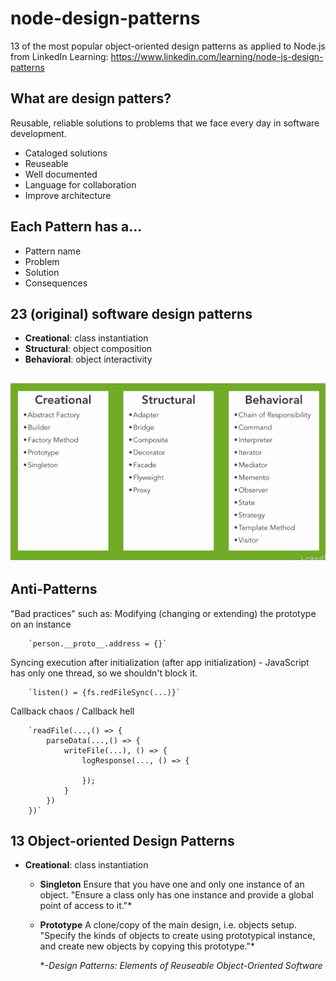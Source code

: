 # node-design-patterns

13 of the most popular object-oriented design patterns as applied to Node.js from LinkedIn Learning: https://www.linkedin.com/learning/node-js-design-patterns

## What are design patters?

Reusable, reliable solutions to problems that we face every day in software development.

- Cataloged solutions
- Reuseable
- Well documented
- Language for collaboration
- Improve architecture

## Each Pattern has a...

- Pattern name
- Problem
- Solution
- Consequences

## 23 (original) software design patterns
- **Creational**: class instantiation
- **Structural**: object composition
- **Behavioral**: object interactivity 
## ![23 software design patterns](/images/23-design-patterns.png)

## Anti-Patterns

"Bad practices" such as:
Modifying (changing or extending) the prototype on an instance

        `person.__proto__.address = {}`

Syncing execution after initialization (after app initialization) - JavaScript has only one thread, so we shouldn't block it.

        `listen() = {fs.redFileSync(...)}`

Callback chaos / Callback hell

        `readFile(...,() => {
            parseData(...,() => {
                writeFile(...), () => {
                    logResponse(..., () => {

                    });
                }
            })
        })`

## 13 Object-oriented Design Patterns
- **Creational**: class instantiation

    - **Singleton** Ensure that you have one and only one instance of an object. "Ensure a class only has one instance and provide a global point of access to it."* 

    - **Prototype** A clone/copy of the main design, i.e. objects setup. "Specify the kinds of objects to create using prototypical instance, and create new objects by copying this prototype."* 
        
        **-Design Patterns: Elements of Reuseable Object-Oriented Software*